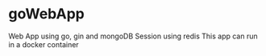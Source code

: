 # goWebApp  

Web App using go, gin and mongoDB
Session using redis
This app can run in a docker container